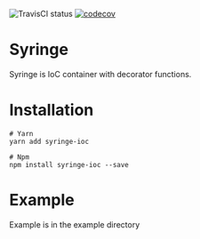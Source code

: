 ![TravisCI status](https://travis-ci.com/Esemesek/syringe.svg?token=N81gUVqnDe8P6kMycRLZ&branch=master "Master build status")
[![codecov](https://codecov.io/gh/Esemesek/syringe/branch/master/graph/badge.svg)](https://codecov.io/gh/Esemesek/syringe)

# Syringe
Syringe is IoC container with decorator functions.

# Installation
```shell
# Yarn
yarn add syringe-ioc

# Npm
npm install syringe-ioc --save
```

# Example
Example is in the example directory
